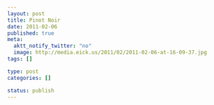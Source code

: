 ```yaml
--- 
layout: post
title: Pinot Noir
date: 2011-02-06
published: true
meta: 
  aktt_notify_twitter: "no"
  image: http://media.eick.us/2011/02/2011-02-06-at-16-09-37.jpg
tags: []

type: post
categories: []

status: publish
---
```


